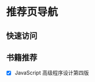 
# 推荐页导航

## 快速访问

<!-- - [x] [前端基础体系](./D-前端基础体系/blog.md)
- [x] [JS 作用域](./B-专题/JS作用域.md)
- [x] [JS 对象拷贝](./B-专题/JS对象拷贝及深拷贝.md)
- [x] [JS 继承](./B-专题/JS继承.md)
- [x] [节流-防抖](./B-专题/节流-防抖.md)
- [x] [单例模式和工厂模式](./B-专题/单例模式和工厂模式.md)
- [x] [JS 中的 new 干了什么](./B-专题/JS中的new干了什么.md)
- [x] [class 与函数](./B-专题/class与函数.md)
- [x] [bind&call&apply](./B-专题/bind&call&apply.md)
- [ ] [HTTP 协议及缓存机制](<./B-专题/HTTP(s)及缓存机制.md>)
- [x] [CLI 构建](./E-cli/blog.md) -->
  <!-- - [ ] [编写vscode插件](./vscode/blog.md) -->
  <!-- - [ ] [vue2源码](./vue2/blog.md)  -->
  <!-- - [x] [vue3源码](./vue3/blog.md)  -->
  <!-- - [ ] [数据结构与算法](./数据结构与算法/blog.md) -->

## 书籍推荐

<!-- - [x] 高性能网站建设指南 -->
<!-- - [x] 高性能 JavaScript -->
- [x] JavaScript 高级程序设计第四版
<!-- - [ ] JavaScript 忍者秘籍第二版
- [x] 你不知道的 JavaScript <上册>
- [x] 你不知道的 JavaScript <中册>
- [ ] 你不知道的 JavaScript <下册>
- [x] 漫画算法： 小灰的算法之旅
- [ ] 算法第 4 版
- [ ] 设计模式
- [x] css 世界
- [x] 深入理解 ES6
- [x] React 进阶指路
- [x] 深入 React 技术栈
- [x] React 状态管理与同构实战 -->
<!-- (https://github.com/peng92055/study-hard/blob/master)  -->
